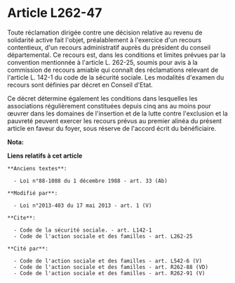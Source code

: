 # Article L262-47

Toute réclamation dirigée contre une décision relative au revenu de solidarité active fait l'objet, préalablement à
l'exercice d'un recours contentieux, d'un recours administratif auprès du président du conseil départemental. Ce recours est,
dans les conditions et limites prévues par la convention mentionnée à l'article L. 262-25, soumis pour avis à la commission
de recours amiable qui connaît des réclamations relevant de l'article L. 142-1 du code de la sécurité sociale. Les modalités
d'examen du recours sont définies par décret en Conseil d'Etat. 

Ce décret détermine également les conditions dans lesquelles les associations régulièrement constituées depuis cinq ans au
moins pour œuvrer dans les domaines de l'insertion et de la lutte contre l'exclusion et la pauvreté peuvent exercer les
recours prévus au premier alinéa du présent article en faveur du foyer, sous réserve de l'accord écrit du bénéficiaire.

**Nota:**



**Liens relatifs à cet article**

	**Anciens textes**:

	  - Loi n°88-1088 du 1 décembre 1988 - art. 33 (Ab)

	**Modifié par**:

	  - Loi n°2013-403 du 17 mai 2013 - art. 1 (V)

	**Cite**:

	  - Code de la sécurité sociale. - art. L142-1
	  - Code de l'action sociale et des familles - art. L262-25

	**Cité par**:

	  - Code de l'action sociale et des familles - art. L542-6 (V)
	  - Code de l'action sociale et des familles - art. R262-88 (VD)
	  - Code de l'action sociale et des familles - art. R262-91 (V)
